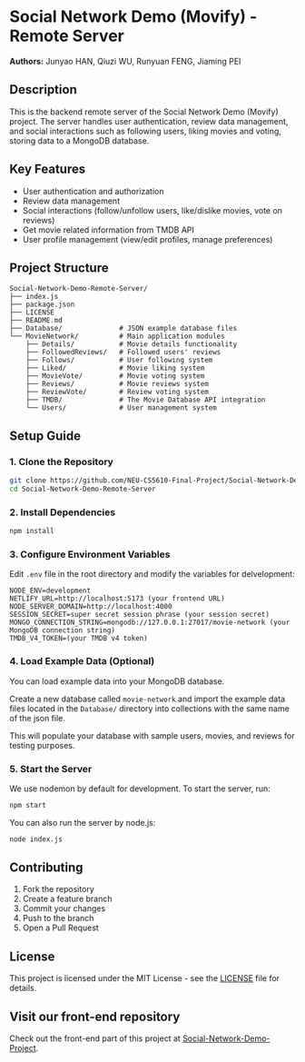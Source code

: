 # Social Network Demo (Movify) - Remote Server

**Authors:** Junyao HAN, Qiuzi WU, Runyuan FENG, Jiaming PEI

## Description

This is the backend remote server of the Social Network Demo (Movify) project. The server handles user authentication, review data management, and social interactions such as following users, liking movies and voting, storing data to a MongoDB database.

## Key Features
- User authentication and authorization
- Review data management
- Social interactions (follow/unfollow users, like/dislike movies, vote on reviews)
- Get movie related information from TMDB API
- User profile management (view/edit profiles, manage preferences)

## Project Structure

```
Social-Network-Demo-Remote-Server/
├── index.js
├── package.json
├── LICENSE
├── README.md
├── Database/              # JSON example database files
└── MovieNetwork/          # Main application modules
    ├── Details/           # Movie details functionality
    ├── FollowedReviews/   # Followed users' reviews
    ├── Follows/           # User following system
    ├── Liked/             # Movie liking system
    ├── MovieVote/         # Movie voting system
    ├── Reviews/           # Movie reviews system
    ├── ReviewVote/        # Review voting system
    ├── TMDB/              # The Movie Database API integration
    └── Users/             # User management system
```

## Setup Guide

### 1. Clone the Repository

```bash
git clone https://github.com/NEU-CS5610-Final-Project/Social-Network-Demo-Remote-Server.git
cd Social-Network-Demo-Remote-Server
```
### 2. Install Dependencies

```bash
npm install
```

### 3. Configure Environment Variables

Edit `.env` file in the root directory and modify the variables for delvelopment:

```
NODE_ENV=development
NETLIFY_URL=http://localhost:5173 (your frontend URL)
NODE_SERVER_DOMAIN=http://localhost:4000
SESSION_SECRET=super secret session phrase (your session secret)
MONGO_CONNECTION_STRING=mongodb://127.0.0.1:27017/movie-network (your MongoDB connection string)
TMDB_V4_TOKEN=(your TMDB v4 token)
```

### 4. Load Example Data (Optional)

You can load example data into your MongoDB database.

Create a new database called `movie-network` and import the example data files located in the `Database/` directory into collections with the same name of the json file.

This will populate your database with sample users, movies, and reviews for testing purposes.

### 5. Start the Server

We use nodemon by default for development. To start the server, run:

```bash
npm start
```

You can also run the server by node.js:

```bash
node index.js
```

## Contributing

1. Fork the repository
2. Create a feature branch
3. Commit your changes
4. Push to the branch
5. Open a Pull Request

## License

This project is licensed under the MIT License - see the [LICENSE](LICENSE) file for details.

## Visit our front-end repository
Check out the front-end part of this project at [Social-Network-Demo-Project](https://github.com/NEU-CS5610-Final-Project/Social-Network-Demo-Project).